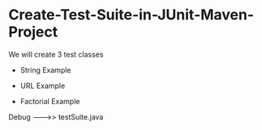 # Create-Test-Suite-in-JUnit-Maven-Project

We will create 3 test classes

* String Example

* URL Example

* Factorial Example

Debug --->> testSuite.java
